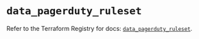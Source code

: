 # `data_pagerduty_ruleset`

Refer to the Terraform Registry for docs: [`data_pagerduty_ruleset`](https://registry.terraform.io/providers/pagerduty/pagerduty/3.11.0/docs/data-sources/ruleset).
